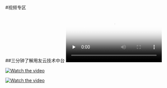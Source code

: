 #视频专区

##三分钟了解用友云技术中台
<video id="video" controls="" preload="none" poster="http://media.w3.org/2010/05/sintel/poster.png">
      <source id="mp4" src="http://nginx-01.dev.app.yyuap.com/iuap.mp4" type="video/mp4">
</video>

[![Watch the video](https://img.youtube.com/vi/T-D1KVIuvjA/maxresdefault.jpg)](https://youtu.be/T-D1KVIuvjA)


[![Watch the video](https://img.youtube.com/vi/T-D1KVIuvjA/maxresdefault.jpg)](http://nginx-01.dev.app.yyuap.com/iuap.mp4)

